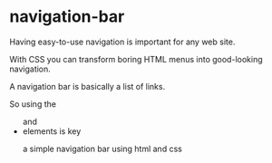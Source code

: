 # navigation-bar

Having easy-to-use navigation is important for any web site. 

With CSS you can transform boring HTML menus into good-looking navigation.

A navigation bar is basically a list of links.

So using the <ul> and <li> elements is key

a simple navigation bar using html and css
